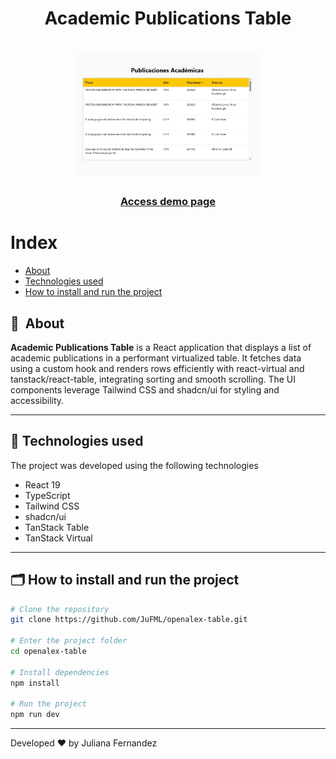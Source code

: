 <h1 align="center">
    Academic Publications Table
</h1>

<h1 align="center">
  <img width="300" src="public/presentation.jpg" alt="Cart preview"/>
</h1>

<h3 align="center">
  <a href="https://cart-ju.netlify.app/" target="_blank">Access demo page</a>
<h3 >

# Index

- [About](#-about)
- [Technologies used](#-technologies-used)
- [How to install and run the project](#-how-to-install-and-run-the-project)

## 🔖&nbsp; About

**Academic Publications Table** is a React application that displays a list of academic publications in a performant virtualized table.
It fetches data using a custom hook and renders rows efficiently with react-virtual and tanstack/react-table, integrating sorting and smooth scrolling.
The UI components leverage Tailwind CSS and shadcn/ui for styling and accessibility.


---

## 🚀 Technologies used

The project was developed using the following technologies

- React 19
- TypeScript
- Tailwind CSS
- shadcn/ui
- TanStack Table
- TanStack Virtual

---

## 🗂 How to install and run the project

```bash
# Clone the repository
git clone https://github.com/JuFML/openalex-table.git

# Enter the project folder
cd openalex-table

# Install dependencies
npm install

# Run the project
npm run dev
```
---

Developed ❤ by Juliana Fernandez